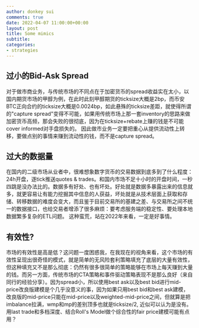 ```yaml
---
author: donkey sui
comments: true
date: 2022-04-07 11:00:00+00:00
layout: post
title: Some mimics
subtitle:
categories:
- strategies
---
```


## 过小的Bid-Ask Spread
对于做市商业务，与传统市场的不同点在于加密货币的spread收益实在太小，以国内期货市场的甲醇为例，在此时此刻甲醇期货的ticksize大概是2bp，而币安BTC正向合约的ticksize大概是0.0024bp，如此悬殊的ticksize差距，就使得所谓的"capture spread"变得不可能，如果用传统市场上那一套inventory的思路来做加密货币高频，那会失败的很彻底，因为在ticksize+rebate上赚的钱是不可能cover informed对手盘损失的。 因此做市业务一定要把重心从提供流动性上转移，要做点别的事情来赚到流动性的钱，而不是capture spread。

## 过大的数据量
在国内的二级市场从业者中，很难想象数字货币的交易数据到底多到了什么程度：24h开盘，逐tick推送quotes & trades。和国内市场不足十小时的开盘时间，一秒四跳是没办法比的。数据多有好处、也有坏处。好处就是数据多暴露出来的信息就多，就更容易让有能力挖掘其中信息的人获益，坏处就是从技术层面上获取和存储、转移数据的难度会变大，而且鉴于目前交易所的基建之差、与交易所之间不统一的数据接口，也给交易者增添了很多麻烦：要考虑服务端的稳定性、要处理本地数据繁多复杂的ETL问题。 这种蛮荒，站在2022年来看，一定是好事情。

## 有效性?
市场的有效性是高是低？这问题一度困惑我，在我现在的视角来看，这个市场的有效性呈现出很奇怪的模式，就是简单的无风险套利策略填充了底层的大量有效性，但这种填充又不是那么彻底：仍然有很多很简单的策略能够在市场上每天赚到大量的钱。而另一方面，传统市场的CTA策略和事件驱动策略表现不是那么良好（来自同行的经验分享）。因为spread小，所以使用best ask以及best bid进行mid-price改良版建模是个几乎没意义的事，因为如果只用best bid和best ask建模，改良版的mid-price只能在mid-price以及weighted-mid-price之间，但就算是把imbalance拉满，wmp和mp的差别顶多也就是ticksize/2, 近似可以认为是没有。 用last trade和多档深度、结合Roll's Model做个综合性的fair price建模可能有点用？
